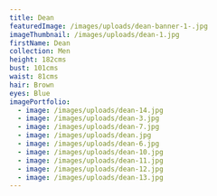 ```yaml
---
title: Dean
featuredImage: /images/uploads/dean-banner-1-.jpg
imageThumbnail: /images/uploads/dean-1.jpg
firstName: Dean
collection: Men
height: 182cms
bust: 101cms
waist: 81cms
hair: Brown
eyes: Blue
imagePortfolio:
  - image: /images/uploads/dean-14.jpg
  - image: /images/uploads/dean-3.jpg
  - image: /images/uploads/dean-7.jpg
  - image: /images/uploads/dean.jpg
  - image: /images/uploads/dean-6.jpg
  - image: /images/uploads/dean-10.jpg
  - image: /images/uploads/dean-11.jpg
  - image: /images/uploads/dean-12.jpg
  - image: /images/uploads/dean-13.jpg
---
```


